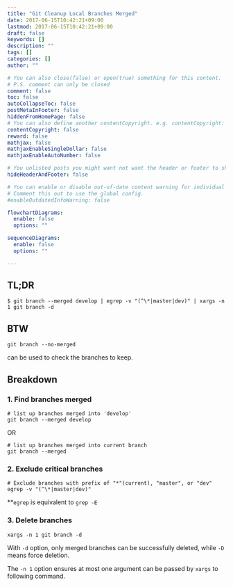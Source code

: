 ```yaml
---
title: "Git Cleanup Local Branches Merged"
date: 2017-06-15T10:42:21+09:00
lastmod: 2017-06-15T10:42:21+09:00
draft: false
keywords: []
description: ""
tags: []
categories: []
author: ""

# You can also close(false) or open(true) something for this content.
# P.S. comment can only be closed
comment: false
toc: false
autoCollapseToc: false
postMetaInFooter: false
hiddenFromHomePage: false
# You can also define another contentCopyright. e.g. contentCopyright: "This is another copyright."
contentCopyright: false
reward: false
mathjax: false
mathjaxEnableSingleDollar: false
mathjaxEnableAutoNumber: false

# You unlisted posts you might want not want the header or footer to show
hideHeaderAndFooter: false

# You can enable or disable out-of-date content warning for individual post.
# Comment this out to use the global config.
#enableOutdatedInfoWarning: false

flowchartDiagrams:
  enable: false
  options: ""

sequenceDiagrams: 
  enable: false
  options: ""

---
```


## TL;DR

```
$ git branch --merged develop | egrep -v "(^\*|master|dev)" | xargs -n 1 git branch -d
```
## BTW

```
git branch --no-merged
```
can be used to check the branches to keep.

## Breakdown


### 1. Find branches merged

```
# list up branches merged into 'develop'
git branch --merged develop
```
OR
```
# list up branches merged into current branch
git branch --merged
```

### 2. Exclude critical branches

```
# Exclude branches with prefix of "*"(current), "master", or "dev"
egrep -v "(^\*|master|dev)"
```

**`egrep` is equivalent to `grep -E`

### 3. Delete branches

```
xargs -n 1 git branch -d
```
With `-d` option, only merged branches can be successfully deleted, while `-D` means force deletion.

The `-n 1` option ensures at most one argument can be passed by `xargs` to following command.

